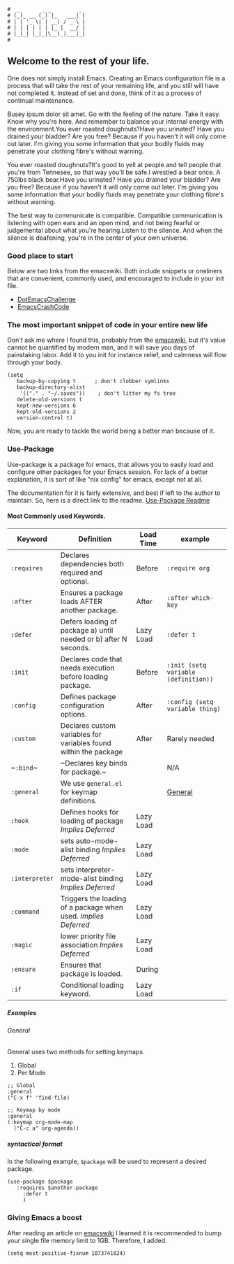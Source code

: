 ```text
#  _       _ _         _
# (_)_ __ (_) |_   ___| |
# | | '_ \| | __| / _ \ |
# | | | | | | |_ |  __/ |
# |_|_| |_|_|\__(_)___|_|
#
```

## Welcome to the rest of your life.

One does not simply install Emacs. Creating an Emacs configuration file is a process that will take the rest
of your remaining life, and you still will have not completed it. Instead of set and done, think of it as a
process of continual maintenance.

Busey ipsum dolor sit amet. Go with the feeling of the nature. Take it easy. Know why you're here. And remember
to balance your internal energy with the environment.You ever roasted doughnuts?Have you urinated? Have you 
drained your bladder? Are you free? Because if you haven't it will only come out later. I'm giving you some
information that your bodily fluids may penetrate your clothing fibre's without warning.

You ever roasted doughnuts?It's good to yell at people and tell people that you're from Tennesee, so that way 
you'll be safe.I wrestled a bear once. A 750lbs black bear.Have you urinated? Have you drained your bladder?
Are you free? Because if you haven't it will only come out later. I'm giving you some information that your 
bodily fluids may penetrate your clothing fibre's without warning.

The best way to communicate is compatible. Compatible communication is listening with open ears and an open mind,
and not being fearful or judgemental about what you're hearing.Listen to the silence. And when the silence is 
deafening, you're in the center of your own universe.

### Good place to start

Below are two links from the emacswiki. Both include snippets or oneliners that are convenient, commonly
used, and encouraged to include in your init file.

* [DotEmacsChallenge](https://www.emacswiki.org/emacs/DotEmacsChallenge)
* [EmacsCrashCode](https://www.emacswiki.org/emacs/EmacsCrashCode)

### The most important snippet of code in your entire new life

Don't ask me where I found this, probably from the [emacswiki](https://emacswiki.org), but it's value cannot
be quantified by modern man, and it will save you days of painstaking labor. Add it to you init for instance
relief, and calmness will flow through your body.

```elisp
(setq
   backup-by-copying t      ; don't clobber symlinks
   backup-directory-alist
    '(("." . "~/.saves"))    ; don't litter my fs tree
   delete-old-versions t
   kept-new-versions 6
   kept-old-versions 2
   version-control t)
```

Now, you are ready to tackle the world being a better man because of it.

### Use-Package

Use-package is a package for emacs, that allows you to easily load and configure other packages for your Emacs session. For
lack of a better explanation, it is sort of like "nix config" for emacs, except not at all.

The documentation for it is fairly extensive, and best if left to the author to maintain. So, here is a direct
link to the readme. [Use-Package Readme](https://github.com/jwiegley/use-package/blob/master/README.md)

#### Most Commonly used Keywords.

| Keyword        | Definition                                                       | Load Time | example                              |
| -----------    | ----------------------------------------------------------       | ------    | -------                              |
| `:requires`    | Declares dependencies both required and optional.                | Before    | `:require org`                       |
| `:after`       | Ensures a package loads AFTER another package.                   | After     | `:after which-key`                   |
| `:defer`       | Defers loading of package a) until needed or b) after N seconds. | Lazy Load | `:defer t`                           |
| `:init`        | Declares code that needs execution before loading package.       | Before    | `:init (setq variable (definition))` |
| `:config`      | Defines package configuration options.                           | After     | `:config (setq variable thing)`      |
| `:custom`      | Declares custom variables for variables found within the package | After     | Rarely needed                        |
| ~`:bind`~      | ~Declares key binds for package.~                                |           | N/A                                  |
| `:general`     | We use `general.el` for keymap definitions.                      |           | <a href="#General">General</a>       |
| `:hook`        | Defines hooks for loading of package   *Implies Deferred*        | Lazy Load |                                      |
| `:mode`        | sets auto-mode-alist binding        *Implies Deferred*           | Lazy Load |                                      |
| `:interpreter` | sets interpreter-mode-alist binding   *Implies Deferred*         | Lazy Load |                                      |
| `:command`     | Triggers the loading of a package when used.  *Implies Deferred* | Lazy Load |                                      |
| `:magic`       | lower priority file association  *Implies Deferred*              | Lazy Load |                                      |
| `:ensure`      | Ensures that package is loaded.                                  | During    |                                      |
| `:if`          | Conditional loading keyword.                                     | Lazy Load |                                      |

##### Examples

###### General

General uses two methods for setting keymaps. 
1. Global
2. Per Mode

```elisp
;; Global
:general
("C-x f" 'find-file)

;; Keymap by mode
:general
(:keymap org-mode-map
  ("C-c a" org-agenda))
```


##### syntactical format

In the following example, `$package` will be used to represent a desired package.

```elisp
(use-package $package
   :requires $another-package
	 :defer t
	 )
```

### Giving Emacs a boost

After reading an article on [emacswiki](https://emacswiki.com) I learned it is recommended to bump your
single file memory limit to 1GB. Therefore, I added.

```elisp
(setq most-positive-fixnum 1073741824)
```
